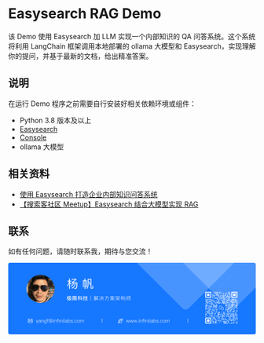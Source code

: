 # Easysearch RAG Demo

该 Demo 使用 Easysearch 加 LLM 实现一个内部知识的 QA 问答系统。这个系统将利用 LangChain 框架调用本地部署的 ollama 大模型和 Easysearch，实现理解你的提问，并基于最新的文档，给出精准答案。

## 说明

在运行 Demo 程序之前需要自行安装好相关依赖环境或组件：

- Python 3.8 版本及以上
- [Easysearch](https://infinilabs.cn/products/easysearch/)
- [Console](https://infinilabs.cn/products/console/)
- ollama 大模型

## 相关资料

- [使用 Easysearch 打造企业内部知识问答系统](https://infinilabs.cn/blog/2024/build-an-internal-knowledge-system-using-easysearch/)
- [【搜索客社区 Meetup】Easysearch 结合⼤模型实现 RAG](https://www.bilibili.com/video/BV1F7i3emETo/)

## 联系

如有任何问题，请随时联系我，期待与您交流！

![联系我](./static/about_yangf.png)

